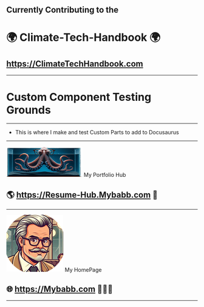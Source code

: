  
 <!--note to self for gh-pages deploy docusaurus  
                                     GIT_USER=mybabb npm run deploy  
                  Must be in Bash Mode
                -->
 ##  Currently Contributing to the

  # 🌍 Climate-Tech-Handbook 🌍
  ##   https://ClimateTechHandbook.com
 ---

#  Custom Component Testing Grounds 
 

 

---
  * This is where I make and test Custom Parts to add to Docusaurus

---


[![FrontPageImg](./static/img/OctoPus22x80.png)](https://Resume-Hub.mybabb.com) My Portfolio Hub  
## 🌎 https://Resume-Hub.Mybabb.com  🦍  

---


[![FrontPage2Img](./static/img/NewMe.png)](https://MyBaBB.com)  My HomePage 
## 🌐 https://Mybabb.com   🧑🏻‍💻  

---